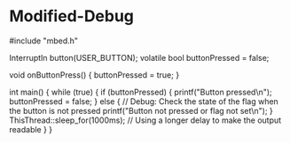 # Modified-Debug
#include "mbed.h"

InterruptIn button(USER_BUTTON);
volatile bool buttonPressed = false;

void onButtonPress() {
    buttonPressed = true;
}

int main() {
    while (true) {
        if (buttonPressed) {
            printf("Button pressed\n");
            buttonPressed = false;
        } else {
            // Debug: Check the state of the flag when the button is not pressed
            printf("Button not pressed or flag not set\n");
        }
        ThisThread::sleep_for(1000ms); // Using a longer delay to make the output readable
    }
}
